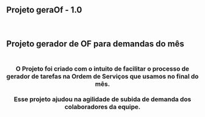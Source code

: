 <h2>
  Projeto geraOf - 1.0
</h2>
<br>
<h2>
  Projeto gerador de OF para demandas do mês
</h2>
<div align="center">
  <h4 style="font-size: 16px; font-weight:bold;">
    <br>
		O Projeto foi criado com o intuito de facilitar o processo de gerador de tarefas na Ordem de Serviços que usamos no final do mês.
    <br><br>
    	Esse projeto ajudou na agilidade de subida de demanda dos colaboradores da equipe.
  </h4>
</div>